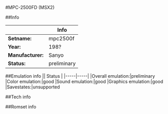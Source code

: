 #MPC-2500FD (MSX2)

##Info

||Info|
|-----|-----|
|**Setname:**|mpc2500f
|**Year:**|198?
|**Manufacturer:**|Sanyo
|**Status:**|preliminary

##Emulation info
|| Status |
|-----|-----|
|Overall emulation:|preliminary
|Color emulation:|good
|Sound emulation:|good
|Graphics emulation:|good
|Savestates:|unsupported

##Tech info

##Romset info

<!--- START OF EDITED COMMENT DO NOT TOUCH TEXT ABOVE-->
